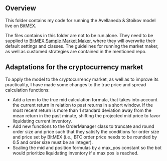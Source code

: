 ## Overview
This folder contains my code for running the Avellaneda & Stoikov model live on BitMEX.

The files contains in this folder are not to be run alone. They need to be supplied to [BitMEX Sample Market Maker](https://github.com/BitMEX/sample-market-maker), where they will overwrite their default settings and classes. The guidelines for running the market maker, as well as customed strategies are contained in the mentioned repo. 

## Adaptations for the cryptocurrency market

To apply the model to the cryptocurrency market, as well as to improve its practicality, I have made some changes to the true price and spread calculation functions:

* Add a term to the true mid calculation formula, that takes into account the current return in relation to past returns in a short window. If the most recent return is more than 1 standard deviation away from the mean return in the past minute, shifting the projected mid price to favor liquidating current inventory.
* Add new functions to the OrderManager class to truncate and round order size and price such that they satisfy the conditions for order size and price set by BitMEX (i.e., BTC order price needs to be rounded by 0.5 and order size must be an integer).
* Scaling the mid and position formulas by a max_pos constant so the bot would prioritize liquidating inventory if a max pos is reached.
